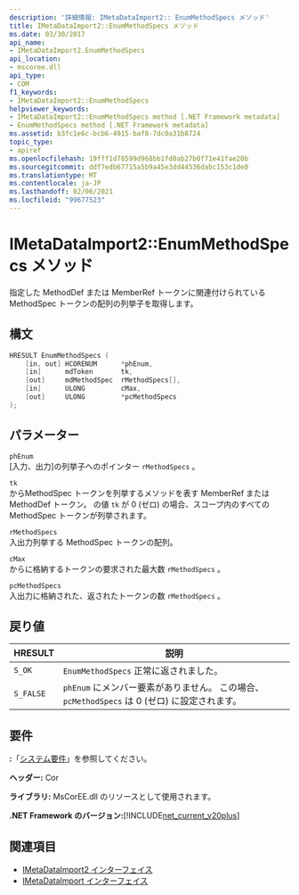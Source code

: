 ```yaml
---
description: '詳細情報: IMetaDataImport2:: EnumMethodSpecs メソッド'
title: IMetaDataImport2::EnumMethodSpecs メソッド
ms.date: 03/30/2017
api_name:
- IMetaDataImport2.EnumMethodSpecs
api_location:
- mscoree.dll
api_type:
- COM
f1_keywords:
- IMetaDataImport2::EnumMethodSpecs
helpviewer_keywords:
- IMetaDataImport2::EnumMethodSpecs method [.NET Framework metadata]
- EnumMethodSpecs method [.NET Framework metadata]
ms.assetid: b3fc1e6c-bcb6-4915-baf8-7dc0a31b8724
topic_type:
- apiref
ms.openlocfilehash: 19fff1d78599d968bb1fd0ab27b0f71e41fae20b
ms.sourcegitcommit: ddf7edb67715a5b9a45e3dd44536dabc153c1de0
ms.translationtype: MT
ms.contentlocale: ja-JP
ms.lasthandoff: 02/06/2021
ms.locfileid: "99677523"
---
```

# <a name="imetadataimport2enummethodspecs-method"></a>IMetaDataImport2::EnumMethodSpecs メソッド

指定した MethodDef または MemberRef トークンに関連付けられている MethodSpec トークンの配列の列挙子を取得します。  
  
## <a name="syntax"></a>構文  
  
```cpp  
HRESULT EnumMethodSpecs (  
    [in, out] HCORENUM      *phEnum,
    [in]      mdToken       tk,  
    [out]     mdMethodSpec  rMethodSpecs[],  
    [in]      ULONG         cMax,  
    [out]     ULONG         *pcMethodSpecs  
);
```  
  
## <a name="parameters"></a>パラメーター  

 `phEnum`  
 [入力、出力]の列挙子へのポインター `rMethodSpecs` 。  
  
 `tk`  
 からMethodSpec トークンを列挙するメソッドを表す MemberRef または MethodDef トークン。 の値 `tk` が 0 (ゼロ) の場合、スコープ内のすべての MethodSpec トークンが列挙されます。  
  
 `rMethodSpecs`  
 入出力列挙する MethodSpec トークンの配列。  
  
 `cMax`  
 からに格納するトークンの要求された最大数 `rMethodSpecs` 。  
  
 `pcMethodSpecs`  
 入出力に格納された、返されたトークンの数 `rMethodSpecs` 。  
  
## <a name="return-value"></a>戻り値  
  
|HRESULT|説明|  
|-------------|-----------------|  
|`S_OK`|`EnumMethodSpecs` 正常に返されました。|  
|`S_FALSE`|`phEnum` にメンバー要素がありません。 この場合、 `pcMethodSpecs` は 0 (ゼロ) に設定されます。|  
  
## <a name="requirements"></a>要件  

 **:**「[システム要件](../../get-started/system-requirements.md)」を参照してください。  
  
 **ヘッダー:** Cor  
  
 **ライブラリ:** MsCorEE.dll のリソースとして使用されます。  
  
 **.NET Framework のバージョン:**[!INCLUDE[net_current_v20plus](../../../../includes/net-current-v20plus-md.md)]  
  
## <a name="see-also"></a>関連項目

- [IMetaDataImport2 インターフェイス](imetadataimport2-interface.md)
- [IMetaDataImport インターフェイス](imetadataimport-interface.md)
